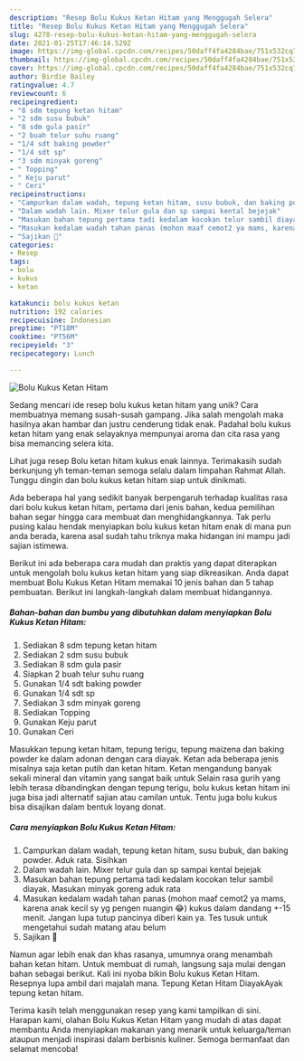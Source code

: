 ```yaml
---
description: "Resep Bolu Kukus Ketan Hitam yang Menggugah Selera"
title: "Resep Bolu Kukus Ketan Hitam yang Menggugah Selera"
slug: 4278-resep-bolu-kukus-ketan-hitam-yang-menggugah-selera
date: 2021-01-25T17:46:14.529Z
image: https://img-global.cpcdn.com/recipes/50daff4fa4284bae/751x532cq70/bolu-kukus-ketan-hitam-foto-resep-utama.jpg
thumbnail: https://img-global.cpcdn.com/recipes/50daff4fa4284bae/751x532cq70/bolu-kukus-ketan-hitam-foto-resep-utama.jpg
cover: https://img-global.cpcdn.com/recipes/50daff4fa4284bae/751x532cq70/bolu-kukus-ketan-hitam-foto-resep-utama.jpg
author: Birdie Bailey
ratingvalue: 4.7
reviewcount: 6
recipeingredient:
- "8 sdm tepung ketan hitam"
- "2 sdm susu bubuk"
- "8 sdm gula pasir"
- "2 buah telur suhu ruang"
- "1/4 sdt baking powder"
- "1/4 sdt sp"
- "3 sdm minyak goreng"
- " Topping"
- " Keju parut"
- " Ceri"
recipeinstructions:
- "Campurkan dalam wadah, tepung ketan hitam, susu bubuk, dan baking powder. Aduk rata. Sisihkan"
- "Dalam wadah lain. Mixer telur gula dan sp sampai kental bejejak"
- "Masukan bahan tepung pertama tadi kedalam kocokan telur sambil diayak. Masukan minyak goreng aduk rata"
- "Masukan kedalam wadah tahan panas (mohon maaf cemot2 ya mams, karena anak kecil sy yg pengen nuangin 😂) kukus dalam dandang +-15 menit. Jangan lupa tutup pancinya diberi kain ya. Tes tusuk untuk mengetahui sudah matang atau belum"
- "Sajikan 🍒"
categories:
- Resep
tags:
- bolu
- kukus
- ketan

katakunci: bolu kukus ketan 
nutrition: 192 calories
recipecuisine: Indonesian
preptime: "PT18M"
cooktime: "PT56M"
recipeyield: "3"
recipecategory: Lunch

---
```



![Bolu Kukus Ketan Hitam](https://img-global.cpcdn.com/recipes/50daff4fa4284bae/751x532cq70/bolu-kukus-ketan-hitam-foto-resep-utama.jpg)

Sedang mencari ide resep bolu kukus ketan hitam yang unik? Cara membuatnya memang susah-susah gampang. Jika salah mengolah maka hasilnya akan hambar dan justru cenderung tidak enak. Padahal bolu kukus ketan hitam yang enak selayaknya mempunyai aroma dan cita rasa yang bisa memancing selera kita.

Lihat juga resep Bolu ketan hitam kukus enak lainnya. Terimakasih sudah berkunjung yh teman-teman semoga selalu dalam limpahan Rahmat Allah. Tunggu dingin dan bolu kukus ketan hitam siap untuk dinikmati.

Ada beberapa hal yang sedikit banyak berpengaruh terhadap kualitas rasa dari bolu kukus ketan hitam, pertama dari jenis bahan, kedua pemilihan bahan segar hingga cara membuat dan menghidangkannya. Tak perlu pusing kalau hendak menyiapkan bolu kukus ketan hitam enak di mana pun anda berada, karena asal sudah tahu triknya maka hidangan ini mampu jadi sajian istimewa.


Berikut ini ada beberapa cara mudah dan praktis yang dapat diterapkan untuk mengolah bolu kukus ketan hitam yang siap dikreasikan. Anda dapat membuat Bolu Kukus Ketan Hitam memakai 10 jenis bahan dan 5 tahap pembuatan. Berikut ini langkah-langkah dalam membuat hidangannya.

<!--inarticleads1-->

##### Bahan-bahan dan bumbu yang dibutuhkan dalam menyiapkan Bolu Kukus Ketan Hitam:

1. Sediakan 8 sdm tepung ketan hitam
1. Sediakan 2 sdm susu bubuk
1. Sediakan 8 sdm gula pasir
1. Siapkan 2 buah telur suhu ruang
1. Gunakan 1/4 sdt baking powder
1. Gunakan 1/4 sdt sp
1. Sediakan 3 sdm minyak goreng
1. Sediakan  Topping
1. Gunakan  Keju parut
1. Gunakan  Ceri


Masukkan tepung ketan hitam, tepung terigu, tepung maizena dan baking powder ke dalam adonan dengan cara diayak. Ketan ada beberapa jenis misalnya saja ketan putih dan ketan hitam. Ketan mengandung banyak sekali mineral dan vitamin yang sangat baik untuk Selain rasa gurih yang lebih terasa dibandingkan dengan tepung terigu, bolu kukus ketan hitam ini juga bisa jadi alternatif sajian atau camilan untuk. Tentu juga bolu kukus bisa disajikan dalam bentuk loyang donat. 

<!--inarticleads2-->

##### Cara menyiapkan Bolu Kukus Ketan Hitam:

1. Campurkan dalam wadah, tepung ketan hitam, susu bubuk, dan baking powder. Aduk rata. Sisihkan
1. Dalam wadah lain. Mixer telur gula dan sp sampai kental bejejak
1. Masukan bahan tepung pertama tadi kedalam kocokan telur sambil diayak. Masukan minyak goreng aduk rata
1. Masukan kedalam wadah tahan panas (mohon maaf cemot2 ya mams, karena anak kecil sy yg pengen nuangin 😂) kukus dalam dandang +-15 menit. Jangan lupa tutup pancinya diberi kain ya. Tes tusuk untuk mengetahui sudah matang atau belum
1. Sajikan 🍒


Namun agar lebih enak dan khas rasanya, umumnya orang menambah bahan ketan hitam. Untuk membuat di rumah, langsung saja mulai dengan bahan sebagai berikut. Kali ini nyoba bikin Bolu kukus Ketan Hitam. Resepnya lupa ambil dari majalah mana. Tepung Ketan Hitam DiayakAyak tepung ketan hitam. 

Terima kasih telah menggunakan resep yang kami tampilkan di sini. Harapan kami, olahan Bolu Kukus Ketan Hitam yang mudah di atas dapat membantu Anda menyiapkan makanan yang menarik untuk keluarga/teman ataupun menjadi inspirasi dalam berbisnis kuliner. Semoga bermanfaat dan selamat mencoba!
